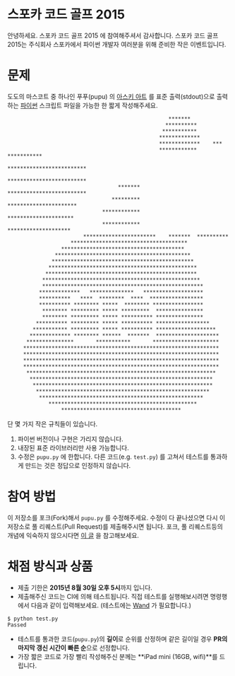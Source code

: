 # 스포카 코드 골프 2015

안녕하세요. 스포카 코드 골프 2015 에 참여해주셔서 감사합니다. 스포카 코드 골프 2015는 주식회사 스포카에서 파이썬 개발자 여러분을 위해 준비한 작은 이벤트입니다.

# 문제

도도의 마스코트 중 하나인 푸푸(pupu) 의 [아스키 아트][1] 를 표준 출력(stdout)으로 출력하는 [파이썬][2] 스크립트 파일을 가능한 한 짧게 작성해주세요.

```
                                                   *******
                                                  **********
                                                 ***********
                                                *************
                                                *************    ***
                                                ************ ***********
                                                *************************
                                                 *************************
                                   *******        *************************
                                 *********          **********************
                              ************           *********************
                              ************          ********************
                        ***********************    *******  **********
                    *************************************
                 ***************************************
               *******************************************
              *********************************************
             ***********************************************
            ************************************************
           **************************************************
           ***************************************************
          *************   **************   *******************
          **********   ****  ********  ****  *****************
          ********** ******** *****  ******** ****************
           ******** ********* ***** *********  ***************
           ******** ********* ***** ********** ***************
         ********** ********* ***** ********** *****************
        *********** ********* ***** ********** *******************
       ************* ******** ******  *******  ********************
      ***************       ***********       *********************
     **************************************************************
     **************************************************************
     **************************************************************
     **************************************************************
      ************************************************************
       **********************************************************
        *********************************************************
         *******************************************************
          ****************************************************
             ***********************************************
                 **************************************
```

단 몇 가지 작은 규칙들이 있습니다.

1. 파이썬 버전이나 구현은 가리지 않습니다.
2. 내장된 표준 라이브러리만 사용 가능합니다.
3. 수정은 `pupu.py` 에 한합니다. 다른 코드(e.g. `test.py`) 를 고쳐서 테스트를 통과하게 만드는 것은 정답으로 인정하지 않습니다.


# 참여 방법

이 저장소를 포크(Fork)해서  `pupu.py` 를 수정해주세요. 수정이 다 끝나셨으면 다시 이 저장소로 풀 리퀘스트(Pull Request)를 제출해주시면 됩니다. 포크, 풀 리퀘스트등의 개념에 익숙하지 않으시다면 [이 글][3] 을 참고해보세요.


# 채점 방식과 상품

- 제출 기한은 **2015년 8월 30일 오후 5시**까지 입니다.
- 제출해주신 코드는 CI에 의해 테스트됩니다. 직접 테스트를 실행해보시려면 명령행에서 다음과 같이 입력해보세요. (테스트에는 [Wand][4] 가 필요합니다.)

```
$ python test.py
Passed
```

- 테스트를 통과한 코드(`pupu.py`)의 **길이**로 순위를 산정하며 같은 길이일 경우 **PR의 마지막 갱신 시간이 빠른 순**으로 선정합니다.
- 가장 짧은 코드로 가장 빨리 작성해주신 분께는 **iPad mini (16GB, wifi)**를 드립니다.


[1]: https://ko.wikipedia.org/wiki/%EC%95%84%EC%8A%A4%ED%82%A4_%EC%95%84%ED%8A%B8
[2]: https://www.python.org/
[3]: https://help.github.com/articles/using-pull-requests/
[4]: http://docs.wand-py.org/
